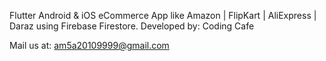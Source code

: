 


Flutter Android & iOS eCommerce App like Amazon | FlipKart | AliExpress | Daraz using Firebase Firestore.
Developed by: Coding Cafe

Mail us at: am5a20109999@gmail.com
